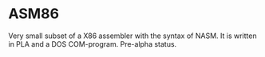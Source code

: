 # ASM86
Very small subset of a X86 assembler
with the syntax of NASM.
It is written in PLA and a DOS COM-program.
Pre-alpha status.
